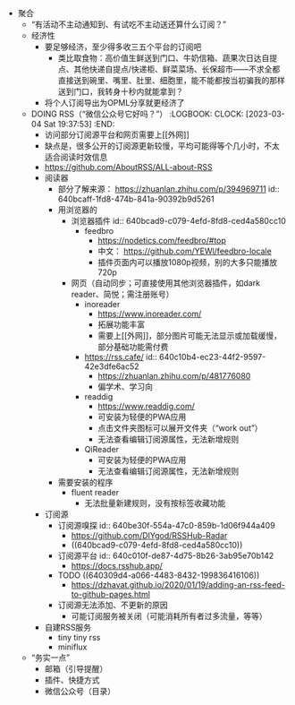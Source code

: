 - 聚合
	- “有活动不主动通知到、有试吃不主动送还算什么订阅？”
	- 经济性
		- 要足够经济，至少得多收三五个平台的订阅吧
			- 类比取食物：高价值生鲜送到门口、牛奶信箱、蔬果次日达自提点、其他快递自提点/快递柜、鲜菜菜场、长保超市——不求全都直接送到碗里、嘴里、肚里、细胞里，能不能都按当初骗我的那样送到门口，我转身十秒内就能拿到？
		- 将个人订阅导出为OPML分享就更经济了
	- DOING RSS（“微信公众号它好吗？”）
	  :LOGBOOK:
	  CLOCK: [2023-03-04 Sat 19:37:53]
	  :END:
		- 访问部分订阅源平台和网页需要上[[外网]]
		- 缺点是，很多公开的订阅源更新较慢，平均可能得等个几小时，不太适合阅读时效信息
		- https://github.com/AboutRSS/ALL-about-RSS
		- 阅读器
			- 部分了解来源： https://zhuanlan.zhihu.com/p/394969711
			  id:: 640bcaff-1fd8-474b-841a-90392b9d5261
			- 用浏览器的
				- 浏览器插件
				  id:: 640bcad9-c079-4efd-8fd8-ced4a580cc10
					- feedbro
						- https://nodetics.com/feedbro/#top
						- 中文： https://github.com/YEWl/feedbro-locale
						- 插件页面内可以播放1080p视频，别的大多只能播放720p
				- 网页（自动同步；可直接使用其他浏览器插件，如dark reader、简悦；需注册账号）
					- inoreader
						- https://www.inoreader.com/
						- 拓展功能丰富
						- 需要上[[外网]]，部分图片可能无法显示或加载缓慢，部分基础功能需付费
					- https://rss.cafe/
					  id:: 640c10b4-ec23-44f2-9597-42e3dfe6ac52
						- https://zhuanlan.zhihu.com/p/481776080
						- 偏学术、学习向
					- readdig
						- https://www.readdig.com/
						- 可安装为轻便的PWA应用
						- 点击文件夹图标可以展开文件夹（“work out”）
						- 无法查看编辑订阅源属性，无法新增规则
					- QiReader
						- 可安装为轻便的PWA应用
						- 无法查看编辑订阅源属性，无法新增规则
			- 需要安装的程序
				- fluent reader
					- 无法批量新建规则，没有按标签收藏功能
		- 订阅源
			- 订阅源嗅探
			  id:: 640be30f-554a-47c0-859b-1d06f944a409
				- https://github.com/DIYgod/RSSHub-Radar
				- ((640bcad9-c079-4efd-8fd8-ced4a580cc10))
			- 订阅源平台
			  id:: 640c010f-de87-4d75-8b26-3ab95e70b142
				- https://docs.rsshub.app/
			- TODO ((640309d4-a066-4483-8432-199836416106))
				- https://dzhavat.github.io/2020/01/19/adding-an-rss-feed-to-github-pages.html
			- 订阅源无法添加、不更新的原因
				- 可能订阅服务被关闭（可能消耗所有者过多流量，等等）
		- 自建RSS服务
			- tiny tiny rss
			- miniflux
	- “务实一点”
		- 邮箱（引导提醒）
		- 插件、快捷方式
		- 微信公众号（目录）